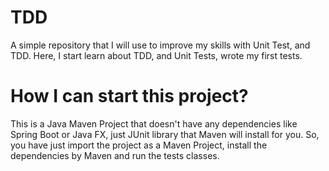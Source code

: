 # TDD
A simple repository that I will use to improve my skills with Unit Test, and TDD. Here, I start learn about TDD, and Unit Tests, wrote my first tests.

# How I can start this project?
This is a Java Maven Project that doesn't have any dependencies like Spring Boot or Java FX, just JUnit library that Maven will install for you.
So, you have just import the project as a Maven Project, install the dependencies by Maven and run the tests classes.
